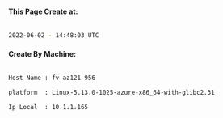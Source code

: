 
   
#### This Page Create at:

```bash

2022-06-02 - 14:48:03 UTC

```

#### Create By Machine:

```bash

Host Name : fv-az121-956

platform  : Linux-5.13.0-1025-azure-x86_64-with-glibc2.31

Ip Local  : 10.1.1.165

```

